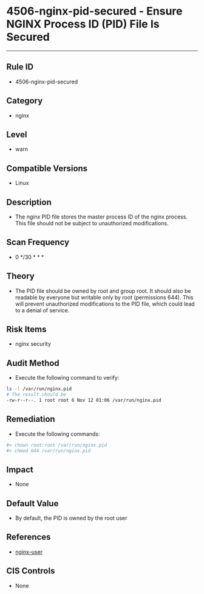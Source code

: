 # 4506-nginx-pid-secured - Ensure NGINX Process ID (PID) File Is Secured
---

## Rule ID

- 4506-nginx-pid-secured


## Category

- nginx


## Level

- warn


## Compatible Versions


- Linux




## Description


- The nginx PID file stores the master process ID of the nginx process. This file should not be subject to unauthorized modifications.



## Scan Frequency
- 0 */30 * * *

## Theory


- The PID file should be owned by root and group root. It should also be readable by everyone but writable only by root (permissions 644). This will prevent unauthorized modifications to the PID file, which could lead to a denial of service.



## Risk Items


- nginx security



## Audit Method
- Execute the following command to verify:

```bash
ls -l /var/run/nginx.pid
# The result should be
-rw-r--r--. 1 root root 6 Nov 12 01:06 /var/run/nginx.pid
```



## Remediation
- Execute the following commands:
```bash
#> chown root:root /var/run/nginx.pid
#> chmod 644 /var/run/nginx.pid
```



## Impact


- None




## Default Value


- By default, the PID is owned by the root user




## References


- [nginx-user](http://nginx.org/en/docs/ngx_core_module.html#user)



## CIS Controls


- None
